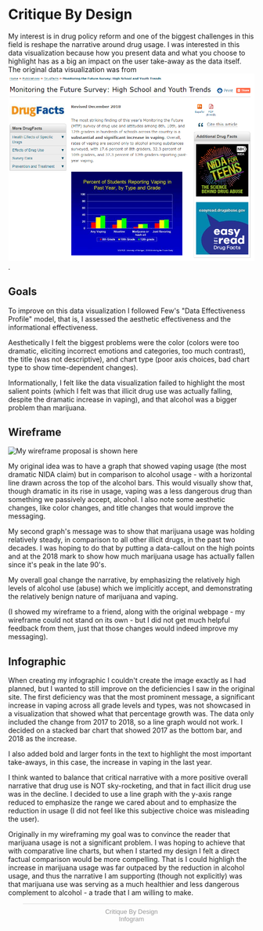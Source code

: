 # Critique By Design

My interest is in drug policy reform and one of the biggest challenges in this field is reshape the narrative around drug usage. I was interested in this data visualization because how you present data and what you choose to highlight has as a big an impact on the user take-away as the data itself. The original data visualization was from
![The National Institute on Drug Abuse](/Capture.PNG).
       
 ## Goals
 To improve on this data visualization I followed Few's "Data Effectiveness Profile" model, that is, I assessed the aesthetic effectiveness and the informational effectiveness.
 
 Aesthetically I felt the biggest problems were the color (colors were too dramatic, eliciting incorrect emotions and categories, too much contrast), the title (was not descriptive), and chart type (poor axis choices, bad chart type to show time-dependent changes).
 
 Informationally, I felt like the data visualization failed to highlight the most salient points (which I felt was that illicit drug use was actually falling, despite the dramatic increase in vaping), and that alcohol was a bigger problem than marijuana.
 
 ## Wireframe
![My wireframe proposal is shown here](https://imgur.com/xGabIbn)

My original idea was to have a graph that showed vaping usage (the most dramatic NIDA claim) but in comparison to alcohol usage - with a horizontal line drawn across the top of the alcohol bars. This would visually show that, though dramatic in its rise in usage, vaping was a less dangerous drug than something we passively accept, alcohol. I also note some aesthetic changes, like color changes, and title changes that would improve the messaging.

My second graph's message was to show that marijuana usage was holding relatively steady, in comparison to all other illicit drugs, in the past two decades. I was hoping to do that by putting a data-callout on the high points and at the 2018 mark to show how much marijuana usage has actually fallen since it's peak in the late 90's.

My overall goal change the narrative, by emphasizing the relatively high levels of alcohol use (abuse) which we implicitly accept, and demonstrating the relatively benign nature of marijuana and vaping.

(I showed my wireframe to a friend, along with the original webpage - my wireframe could not stand on its own - but I did not get much helpful feedback from them, just that those changes would indeed improve my messaging).

## Infographic
When creating my infographic I couldn't create the image exactly as I had planned, but I wanted to still improve on the deficiencies I saw in the original site. The first deficiency was that the most prominent message, a significant increase in vaping across all grade levels and types, was not showcased in a visualization that showed what that percentage growth was. The data only included the change from 2017 to 2018, so a line graph would not work. I decided on a stacked bar chart that showed 2017 as the bottom bar, and 2018 as the increase.

I also added bold and larger fonts in the text to highlight the most important take-aways, in this case, the increase in vaping in the last year.

I think wanted to balance that critical narrative with a more positive overall narrative that drug use is NOT sky-rocketing, and that in fact illicit drug use was in the decline. I decided to use a line graph with the y-axis range reduced to emphasize the range we cared about and to emphasize the reduction in usage (I did not feel like this subjective choice was misleading the user).

Originally in my wireframing my goal was to convince the reader that marijuana usage is not a significant problem. I was hoping to achieve that with comparative line charts, but when I started my design I felt a direct factual comparison would be more compelling. That is I could highligh the increase in marijuana usage was far outpaced by the reduction in alcohol usage, and thus the narrative I am supporting (though not explicitly) was that marijuana use was serving as a much healthier and less dangerous complement to alcohol - a trade that I am willing to make.

<div class="infogram-embed" data-id="b2c105a0-b23f-47a1-b120-9961e18afb66" data-type="interactive" data-title="Critique By Design"></div><script>!function(e,t,s,i){var n="InfogramEmbeds",o=e.getElementsByTagName("script")[0],d=/^http:/.test(e.location)?"http:":"https:";if(/^\/{2}/.test(i)&&(i=d+i),window[n]&&window[n].initialized)window[n].process&&window[n].process();else if(!e.getElementById(s)){var r=e.createElement("script");r.async=1,r.id=s,r.src=i,o.parentNode.insertBefore(r,o)}}(document,0,"infogram-async","https://e.infogram.com/js/dist/embed-loader-min.js");</script><div style="padding:8px 0;font-family:Arial!important;font-size:13px!important;line-height:15px!important;text-align:center;border-top:1px solid #dadada;margin:0 30px"><a href="https://infogram.com/b2c105a0-b23f-47a1-b120-9961e18afb66" style="color:#989898!important;text-decoration:none!important;" target="_blank">Critique By Design</a><br><a href="https://infogram.com" style="color:#989898!important;text-decoration:none!important;" target="_blank" rel="nofollow">Infogram</a></div>
